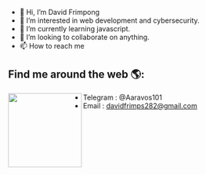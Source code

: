 - 👋 Hi, I’m David Frimpong
- 👀 I’m interested in web development and cybersecurity.
- 🌱 I’m currently learning javascript.
- 💞️ I’m looking to collaborate on anything.
- 📫 How to reach me 

<!---
DavidFrimpong/DavidFrimpong is a ✨ special ✨ repository because its `README.md` (this file) appears on your GitHub profile.
You can click the Preview link to take a look at your changes.
--->



## Find me around the web 🌎: 
<a href="https://github.com/DavidFrimpong"><img align="left" width="150" height="151" src="https://https://cdn.pixabay.com/photo/2016/03/01/07/42/arrows-1229845_960_720.jpg"></a>
- Telegram : @Aaravos101
- Email : davidfrimps282@gmail.com


